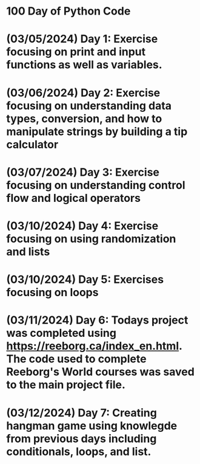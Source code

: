 # 100 Day of Python Code

# (03/05/2024) Day 1: Exercise focusing on print and input functions as well as variables.
# (03/06/2024) Day 2: Exercise focusing on understanding data types, conversion, and how to manipulate strings by building a tip calculator
# (03/07/2024) Day 3: Exercise focusing on understanding control flow and logical operators
# (03/10/2024) Day 4: Exercise focusing on using randomization and lists
# (03/10/2024) Day 5: Exercises focusing on loops
# (03/11/2024) Day 6: Todays project was completed using https://reeborg.ca/index_en.html. The code used to complete Reeborg's World courses was saved to the main project file.
# (03/12/2024) Day 7: Creating hangman game using knowlegde from previous days including conditionals, loops, and list.